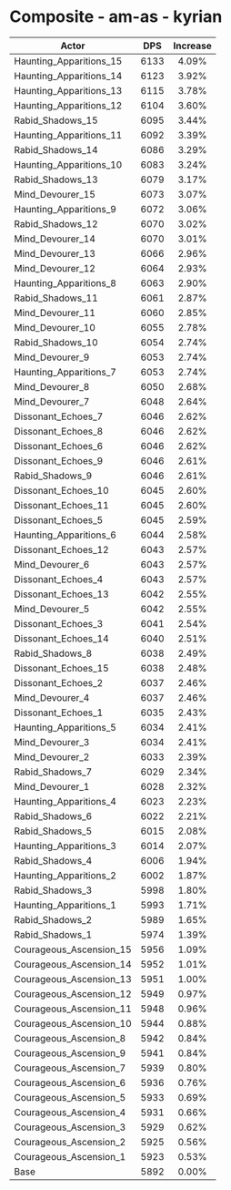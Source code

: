 # Composite - am-as - kyrian
| Actor | DPS | Increase |
|---|:---:|:---:|
|Haunting_Apparitions_15|6133|4.09%|
|Haunting_Apparitions_14|6123|3.92%|
|Haunting_Apparitions_13|6115|3.78%|
|Haunting_Apparitions_12|6104|3.60%|
|Rabid_Shadows_15|6095|3.44%|
|Haunting_Apparitions_11|6092|3.39%|
|Rabid_Shadows_14|6086|3.29%|
|Haunting_Apparitions_10|6083|3.24%|
|Rabid_Shadows_13|6079|3.17%|
|Mind_Devourer_15|6073|3.07%|
|Haunting_Apparitions_9|6072|3.06%|
|Rabid_Shadows_12|6070|3.02%|
|Mind_Devourer_14|6070|3.01%|
|Mind_Devourer_13|6066|2.96%|
|Mind_Devourer_12|6064|2.93%|
|Haunting_Apparitions_8|6063|2.90%|
|Rabid_Shadows_11|6061|2.87%|
|Mind_Devourer_11|6060|2.85%|
|Mind_Devourer_10|6055|2.78%|
|Rabid_Shadows_10|6054|2.74%|
|Mind_Devourer_9|6053|2.74%|
|Haunting_Apparitions_7|6053|2.74%|
|Mind_Devourer_8|6050|2.68%|
|Mind_Devourer_7|6048|2.64%|
|Dissonant_Echoes_7|6046|2.62%|
|Dissonant_Echoes_8|6046|2.62%|
|Dissonant_Echoes_6|6046|2.62%|
|Dissonant_Echoes_9|6046|2.61%|
|Rabid_Shadows_9|6046|2.61%|
|Dissonant_Echoes_10|6045|2.60%|
|Dissonant_Echoes_11|6045|2.60%|
|Dissonant_Echoes_5|6045|2.59%|
|Haunting_Apparitions_6|6044|2.58%|
|Dissonant_Echoes_12|6043|2.57%|
|Mind_Devourer_6|6043|2.57%|
|Dissonant_Echoes_4|6043|2.57%|
|Dissonant_Echoes_13|6042|2.55%|
|Mind_Devourer_5|6042|2.55%|
|Dissonant_Echoes_3|6041|2.54%|
|Dissonant_Echoes_14|6040|2.51%|
|Rabid_Shadows_8|6038|2.49%|
|Dissonant_Echoes_15|6038|2.48%|
|Dissonant_Echoes_2|6037|2.46%|
|Mind_Devourer_4|6037|2.46%|
|Dissonant_Echoes_1|6035|2.43%|
|Haunting_Apparitions_5|6034|2.41%|
|Mind_Devourer_3|6034|2.41%|
|Mind_Devourer_2|6033|2.39%|
|Rabid_Shadows_7|6029|2.34%|
|Mind_Devourer_1|6028|2.32%|
|Haunting_Apparitions_4|6023|2.23%|
|Rabid_Shadows_6|6022|2.21%|
|Rabid_Shadows_5|6015|2.08%|
|Haunting_Apparitions_3|6014|2.07%|
|Rabid_Shadows_4|6006|1.94%|
|Haunting_Apparitions_2|6002|1.87%|
|Rabid_Shadows_3|5998|1.80%|
|Haunting_Apparitions_1|5993|1.71%|
|Rabid_Shadows_2|5989|1.65%|
|Rabid_Shadows_1|5974|1.39%|
|Courageous_Ascension_15|5956|1.09%|
|Courageous_Ascension_14|5952|1.01%|
|Courageous_Ascension_13|5951|1.00%|
|Courageous_Ascension_12|5949|0.97%|
|Courageous_Ascension_11|5948|0.96%|
|Courageous_Ascension_10|5944|0.88%|
|Courageous_Ascension_8|5942|0.84%|
|Courageous_Ascension_9|5941|0.84%|
|Courageous_Ascension_7|5939|0.80%|
|Courageous_Ascension_6|5936|0.76%|
|Courageous_Ascension_5|5933|0.69%|
|Courageous_Ascension_4|5931|0.66%|
|Courageous_Ascension_3|5929|0.62%|
|Courageous_Ascension_2|5925|0.56%|
|Courageous_Ascension_1|5923|0.53%|
|Base|5892|0.00%|
